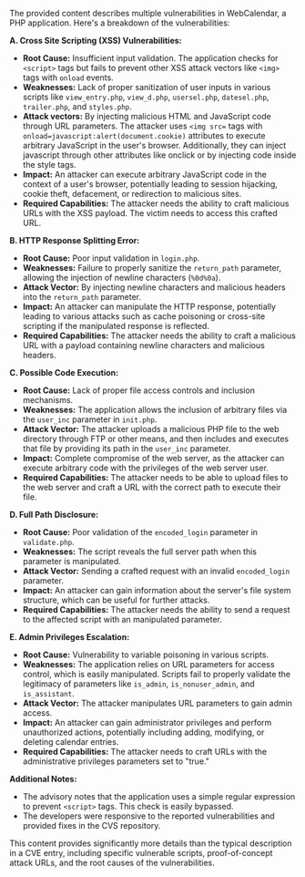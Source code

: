 The provided content describes multiple vulnerabilities in WebCalendar, a PHP application. Here's a breakdown of the vulnerabilities:

**A. Cross Site Scripting (XSS) Vulnerabilities:**

*   **Root Cause:**  Insufficient input validation. The application checks for `<script>` tags but fails to prevent other XSS attack vectors like `<img>` tags with `onload` events.
*   **Weaknesses:** Lack of proper sanitization of user inputs in various scripts like `view_entry.php`, `view_d.php`, `usersel.php`, `datesel.php`, `trailer.php`, and `styles.php`.
*  **Attack vectors:** By injecting malicious HTML and JavaScript code through URL parameters. The attacker uses `<img src=` tags with `onload=javascript:alert(document.cookie)` attributes to execute arbitrary JavaScript in the user's browser. Additionally, they can inject javascript through other attributes like onclick or by injecting code inside the style tags.
*  **Impact:** An attacker can execute arbitrary JavaScript code in the context of a user's browser, potentially leading to session hijacking, cookie theft, defacement, or redirection to malicious sites.
*   **Required Capabilities:** The attacker needs the ability to craft malicious URLs with the XSS payload. The victim needs to access this crafted URL.

**B. HTTP Response Splitting Error:**

*   **Root Cause:** Poor input validation in `login.php`.
*   **Weaknesses:** Failure to properly sanitize the `return_path` parameter, allowing the injection of newline characters (`%0d%0a`).
*   **Attack Vector:** By injecting newline characters and malicious headers into the `return_path` parameter.
*   **Impact:** An attacker can manipulate the HTTP response, potentially leading to various attacks such as cache poisoning or cross-site scripting if the manipulated response is reflected.
*  **Required Capabilities:** The attacker needs the ability to craft a malicious URL with a payload containing newline characters and malicious headers.

**C. Possible Code Execution:**

*  **Root Cause:**  Lack of proper file access controls and inclusion mechanisms.
*  **Weaknesses:** The application allows the inclusion of arbitrary files via the `user_inc` parameter in `init.php`.
*  **Attack Vector:** The attacker uploads a malicious PHP file to the web directory through FTP or other means, and then includes and executes that file by providing its path in the `user_inc` parameter.
*   **Impact:** Complete compromise of the web server, as the attacker can execute arbitrary code with the privileges of the web server user.
*   **Required Capabilities:** The attacker needs to be able to upload files to the web server and craft a URL with the correct path to execute their file.

**D. Full Path Disclosure:**

*   **Root Cause:** Poor validation of the `encoded_login` parameter in `validate.php`.
*   **Weaknesses:** The script reveals the full server path when this parameter is manipulated.
*   **Attack Vector:** Sending a crafted request with an invalid `encoded_login` parameter.
*   **Impact:** An attacker can gain information about the server's file system structure, which can be useful for further attacks.
*  **Required Capabilities:** The attacker needs the ability to send a request to the affected script with an manipulated parameter.

**E. Admin Privileges Escalation:**

*   **Root Cause:** Vulnerability to variable poisoning in various scripts.
*   **Weaknesses:** The application relies on URL parameters for access control, which is easily manipulated. Scripts fail to properly validate the legitimacy of parameters like `is_admin`, `is_nonuser_admin`, and `is_assistant`.
*   **Attack Vector:** The attacker manipulates URL parameters to gain admin access.
*   **Impact:** An attacker can gain administrator privileges and perform unauthorized actions, potentially including adding, modifying, or deleting calendar entries.
*   **Required Capabilities:**  The attacker needs to craft URLs with the administrative privileges parameters set to "true."

**Additional Notes:**

*   The advisory notes that the application uses a simple regular expression to prevent `<script>` tags. This check is easily bypassed.
*   The developers were responsive to the reported vulnerabilities and provided fixes in the CVS repository.

This content provides significantly more details than the typical description in a CVE entry, including specific vulnerable scripts, proof-of-concept attack URLs, and the root causes of the vulnerabilities.